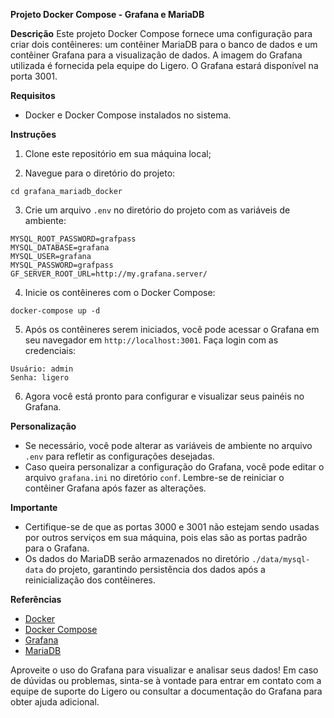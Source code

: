 **Projeto Docker Compose - Grafana e MariaDB**

**Descrição**
Este projeto Docker Compose fornece uma configuração para criar dois contêineres: um contêiner MariaDB para o banco de dados e um contêiner Grafana para a visualização de dados. A imagem do Grafana utilizada é fornecida pela equipe do Ligero. O Grafana estará disponível na porta 3001.

**Requisitos**
- Docker e Docker Compose instalados no sistema.

**Instruções**
1. Clone este repositório em sua máquina local;

2. Navegue para o diretório do projeto:

```
cd grafana_mariadb_docker
```

3. Crie um arquivo `.env` no diretório do projeto com as variáveis de ambiente:

```
MYSQL_ROOT_PASSWORD=grafpass
MYSQL_DATABASE=grafana
MYSQL_USER=grafana
MYSQL_PASSWORD=grafpass
GF_SERVER_ROOT_URL=http://my.grafana.server/
```

4. Inicie os contêineres com o Docker Compose:

```
docker-compose up -d
```

5. Após os contêineres serem iniciados, você pode acessar o Grafana em seu navegador em `http://localhost:3001`. Faça login com as credenciais:

```
Usuário: admin
Senha: ligero
```

6. Agora você está pronto para configurar e visualizar seus painéis no Grafana.

**Personalização**
- Se necessário, você pode alterar as variáveis de ambiente no arquivo `.env` para refletir as configurações desejadas.
- Caso queira personalizar a configuração do Grafana, você pode editar o arquivo `grafana.ini` no diretório `conf`. Lembre-se de reiniciar o contêiner Grafana após fazer as alterações.

**Importante**
- Certifique-se de que as portas 3000 e 3001 não estejam sendo usadas por outros serviços em sua máquina, pois elas são as portas padrão para o Grafana.
- Os dados do MariaDB serão armazenados no diretório `./data/mysql-data` do projeto, garantindo persistência dos dados após a reinicialização dos contêineres.

**Referências**
- [Docker](https://www.docker.com/)
- [Docker Compose](https://docs.docker.com/compose/)
- [Grafana](https://grafana.com/)
- [MariaDB](https://mariadb.org/)

Aproveite o uso do Grafana para visualizar e analisar seus dados! Em caso de dúvidas ou problemas, sinta-se à vontade para entrar em contato com a equipe de suporte do Ligero ou consultar a documentação do Grafana para obter ajuda adicional.
